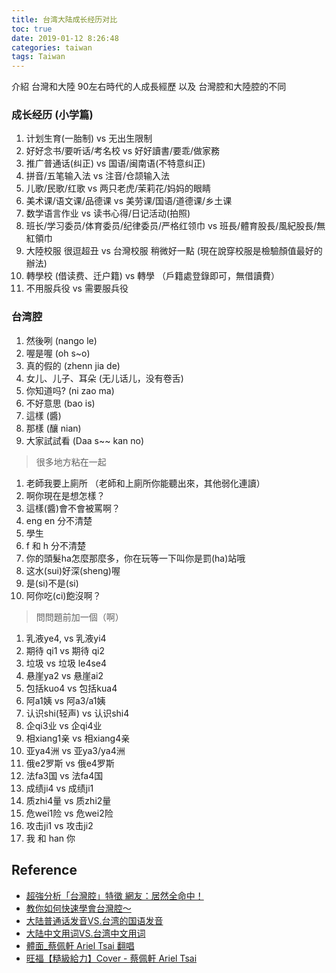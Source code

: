 ```yaml
---
title: 台湾大陆成长经历对比
toc: true
date: 2019-01-12 8:26:48
categories: taiwan
tags: Taiwan
---
```


介紹 台灣和大陸 90左右時代的人成長經歷 以及 台灣腔和大陸腔的不同

<!-- more -->

### 成长经历 (小学篇)

1. 计划生育(一胎制) vs 无出生限制
2. 好好念书/要听话/考名校 vs 好好讀書/要乖/做家務
3. 推广普通话(纠正) vs 国语/闽南语(不特意纠正)
4. 拼音/五笔输入法 vs 注音/仓颉输入法
5. 儿歌/民歌/红歌 vs 两只老虎/茉莉花/妈妈的眼睛
6. 美术课/语文课/品德课 vs 美劳课/国语/道德课/乡土课
7. 数学语言作业 vs 读书心得/日记活动(拍照)
8. 班长/学习委员/体育委员/纪律委员/严格红领巾 vs 班長/體育股長/風紀股長/無紅領巾
9. 大陸校服 很逗超丑 vs 台灣校服 稍微好一點  (現在說穿校服是檢驗顏值最好的辦法)
10. 轉學校 (借读费、迁户籍) vs 轉學 （戶籍處登錄即可，無借讀費）
11. 不用服兵役 vs 需要服兵役

### 台湾腔

1. 然後咧 (nango le)
2. 喔是喔 (oh s~o)
3. 真的假的 (zhenn jia de)
4. 女儿、儿子、耳朵 (无儿话儿，没有卷舌)
5. 你知道吗? (ni zao ma)
6. 不好意思 (bao is)
7. 這樣 (醬)
8. 那樣 (釀 nian)
9. 大家試試看 (Daa s~~ kan no)

> 很多地方粘在一起

1. 老師我要上廁所 （老師和上廁所你能聽出來，其他弱化連讀）
2. 啊你現在是想怎樣？
3. 這樣(醬)會不會被罵啊？
4. eng en 分不清楚
5. 學生 
6. f 和 h 分不清楚
7. 你的頭髮ha怎麼那麼多，你在玩等一下叫你是罰(ha)站哦
8. 这水(sui)好深(sheng)喔
9. 是(si)不是(si)
10. 阿你吃(ci)飽沒啊？

> 問問題前加一個（啊）

 1. 乳液ye4, vs 乳液yi4
 2. 期待 qi1 vs 期待 qi2
 3. 垃圾 vs 垃圾 le4se4
 4. 悬崖ya2 vs 悬崖ai2
 5. 包括kuo4 vs 包括kua4
 6. 阿a1姨 vs 阿a3/a1姨
 7. 认识shi(轻声) vs 认识shi4
 8. 企qi3业 vs 企qi4业
 9. 相xiang1亲 vs 相xiang4亲
 10. 亚ya4洲 vs 亚ya3/ya4洲
 11. 俄e2罗斯 vs 俄e4罗斯
 12. 法fa3国 vs 法fa4国
 13. 成绩ji4 vs 成绩ji1
 14. 质zhi4量 vs 质zhi2量
 15. 危wei1险 vs 危wei2险
 16. 攻击ji1 vs 攻击ji2
 17. 我 和 han 你

## Reference

- [超強分析「台灣腔」特徵 網友：居然全命中！][1]
- [教你如何快速學會台灣腔～][2]
- [大陆普通话发音VS.台湾的国语发音][3]
- [大陆中文用词VS.台湾中文用词][6]
- [體面_蔡佩軒 Ariel Tsai 翻唱][4]
- [旺福【糙級給力】Cover - 蔡佩軒 Ariel Tsai][5]

[1]: https://www.youtube.com/watch?v=mXczInUmFXc
[2]: https://www.youtube.com/watch?v=jPgLncaBpXI
[3]: https://www.youtube.com/watch?v=Pmyi8olK_qg
[4]: https://www.youtube.com/watch?v=ZY16E9gstQA&index=2&list=RDuXKZ7mZ19xI
[5]: https://www.youtube.com/watch?v=uXKZ7mZ19xI&start_radio=1&list=RDuXKZ7mZ19xI
[6]: https://www.youtube.com/watch?v=u2I8V-jIGgs
